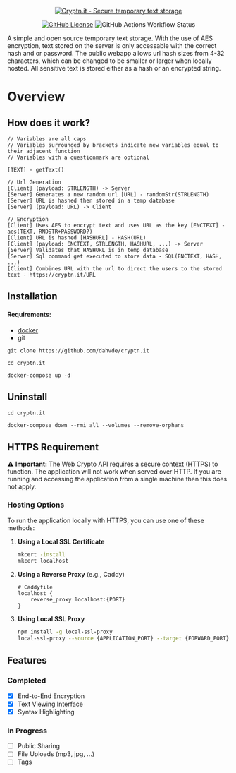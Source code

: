 <p align="center">
    <a href="https://cryptn.it" target="_blank" rel="noopener">
        <img src="https://i.imgur.com/DagbkPo.png" alt="Cryptn.it - Secure temporary text storage" />
    </a>
</p>

<p align="center">
	<a href="https://github.com/dahvde/cryptn.it/blob/main/LICENSE"><img alt="GitHub License" src="https://img.shields.io/github/license/dahvde/cryptn.it?style=for-the-badge"></a>
	<img alt="GitHub Actions Workflow Status" src="https://img.shields.io/github/actions/workflow/status/dahvde/cryptn.it/docker-image.yml?style=for-the-badge">
</p>

A simple and open source temporary text storage. With the use of AES encryption, text stored on the server is only accessable with the correct hash and or password. The public webapp allows url hash sizes from 4-32 characters, which can be changed to be smaller or larger when locally hosted. All sensitive text is stored either as a hash or an encrypted string.

# Overview

## How does it work?

```
// Variables are all caps
// Variables surrounded by brackets indicate new variables equal to their adjacent function
// Variables with a questionmark are optional

[TEXT] - getText()

// Url Generation
[Client] (payload: STRLENGTH) -> Server
[Server] Generates a new random url [URL] - randomStr(STRLENGTH)
[Server] URL is hashed then stored in a temp database
[Server] (payload: URL) -> Client

// Encryption
[Client] Uses AES to encrypt text and uses URL as the key [ENCTEXT] - aes(TEXT, RNDSTR+PASSWORD?)
[Client] URL is hashed [HASHURL] - HASH(URL)
[Client] (payload: ENCTEXT, STRLENGTH, HASHURL, ...) -> Server
[Server] Validates that HASHURL is in temp database
[Server] Sql command get executed to store data - SQL(ENCTEXT, HASH, ...)
[Client] Combines URL with the url to direct the users to the stored text - https://cryptn.it/URL
```

## Installation

#### Requirements:

- [docker](https://docs.docker.com/engine/install/)
- git

```
git clone https://github.com/dahvde/cryptn.it
```

```
cd cryptn.it
```

```
docker-compose up -d
```

## Uninstall

```
cd cryptn.it
```

```
docker-compose down --rmi all --volumes --remove-orphans
```

## HTTPS Requirement

⚠️ **Important:** The Web Crypto API requires a secure context (HTTPS) to function. The application will not work when served over HTTP. If you are running and accessing the application from a single machine then this does not apply.

### Hosting Options

To run the application locally with HTTPS, you can use one of these methods:

1. **Using a Local SSL Certificate**

   ```bash
   mkcert -install
   mkcert localhost
   ```

2. **Using a Reverse Proxy** (e.g., Caddy)

   ```
   # Caddyfile
   localhost {
       reverse_proxy localhost:{PORT}
   }
   ```

3. **Using Local SSL Proxy**
   ```bash
   npm install -g local-ssl-proxy
   local-ssl-proxy --source {APPLICATION_PORT} --target {FORWARD_PORT}
   ```

## Features

### Completed

- [x] End-to-End Encryption
- [x] Text Viewing Interface
- [x] Syntax Highlighting

### In Progress

- [ ] Public Sharing
- [ ] File Uploads (mp3, jpg, ...)
- [ ] Tags
